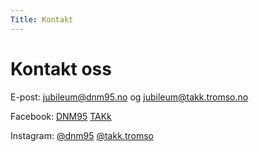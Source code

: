 ```yaml
---
Title: Kontakt
---
```

# Kontakt oss

E-post: [jubileum@dnm95.no](mailto:jubileum@dnm95.no) og [jubileum@takk.tromso.no](mailto:jubileum@takk.tromso.no)

Facebook: [DNM95](https://facebook.com/dnm95) [TAKk](https://www.facebook.com/TromsoAkademiskeKvinnekor)

Instagram: [@dnm95](https://www.instagram.com/dnm95/) [@takk.tromso](https://www.instagram.com/takk.tromso)
